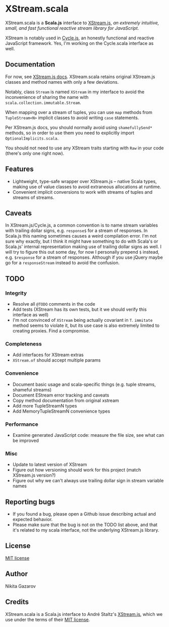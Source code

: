 # XStream.scala

XStream.scala is a **Scala.js** interface to [XStream.js](https://github.com/staltz/xstream), _an extremely intuitive, small, and fast functional reactive stream library for JavaScript_.

XStream is notably used in [Cycle.js](https://github.com/cyclejs/cyclejs), an honestly functional and reactive JavaScript framework. Yes, I'm working on the Cycle.scala interface as well.

## Documentation

For now, see [XStream.js docs](https://github.com/staltz/xstream/blob/master/README.md). XStream.scala retains original XStream.js classes and method names with only a few deviations.

Notably, class `Stream` is named `XStream` in my interface to avoid the inconvenience of sharing the name with `scala.collection.immutable.Stream`.

When mapping over a stream of tuples, you can use `map` methods from `TupleStream<N>` implicit classes to avoid writing `case` statements.

Per XStream.js docs, you should normally avoid using `shamefullySend*` methods, so in order to use them you need to explicitly import `OptionalImplicits.scala`.

You should not need to use any XStream traits starting with `Raw` in your code (there's only one right now).

## Features
* Lightweight, type-safe wrapper over XStream.js – native Scala types, making use of value classes to avoid extraneous allocations at runtime.
* Convenient implicit conversions to work with streams of tuples and streams of streams.

## Caveats

In XStream.js/Cycle.js, a common convention is to name stream variables with trailing dollar signs, e.g. `response$` for a stream of responses. In Scala.js this naming sometimes causes a weird compilation error. I'm not sure why exactly, but I think it might have something to do with Scala's or Scala.js' internal representation making use of trailing dollar signs as well. I will try to figure this out some day, for now I personally prepend `$` instead, e.g. `$response` for a stream of responses. Although if you use jQuery maybe go for a `responseStream` instead to avoid the confusion.

## TODO

### Integrity
* Resolve all `@TODO` comments in the code
* Add tests (XStream has its own tests, but it we should verify this interface as well)
* I'm not convinced of `XStream` being actually covariant in `T`. `immitate` method seems to violate it, but its use case is also extremely limited to creating proxies. Find a compromise.

### Completeness
* Add interfaces for XStream extras
* `XStream.of` should accept multiple params

### Convenience
* Document basic usage and scala-specific things (e.g. tuple streams, shameful streams)
* Document EStream error tracking and caveats
* Copy method documentation from original xstream
* Add more TupleStreamN types
* Add MemoryTupleStreamN convenience types

### Performance
* Examine generated JavaScript code: measure the file size, see what can be improved

### Misc
* Update to latest version of XStream
* Figure out how versioning should work for this project (match XStream.js version?)
* Figure out why we can't always use trailing dollar sign in stream variable names

## Reporting bugs
* If you found a bug, please open a Github issue describing actual and expected behavior.
* Please make sure that the bug is not on the TODO list above, and that it's related to my scala interface, not the underlying XStream.js library.

## License

[MIT license](https://github.com/raquo/xstream-scala/blob/master/LICENSE.md)

## Author

Nikita Gazarov

## Credits

XStream.scala is a Scala.js interface to André Staltz's [XStream.js](https://github.com/staltz/xstream), which we use under the terms of their [MIT license](https://github.com/staltz/xstream/blob/master/LICENSE).
